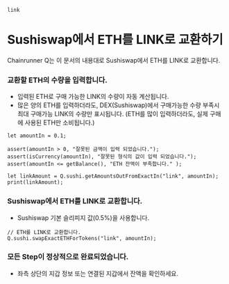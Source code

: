 ```meta-Currency
link
```

# Sushiswap에서 ETH를 LINK로 교환하기

Chainrunner Q는 이 문서의 내용대로 Sushiswap에서 ETH를 LINK로 교환합니다.

### 교환할 ETH의 수량을 입력합니다.

- 입력된 ETH로 구매 가능한 LINK의 수량이 자동 계산됩니다.
- 많은 양의 ETH를 입력하더라도, DEX(Sushiswap)에서 구매가능한 수량 부족시 최대 구매가능 LINK의 수량만 표시됩니다. (ETH를 많이 입력하더라도, 실제 구매에 사용된 ETH만 소비됩니다.)

```input-Dynamic ETH
let amountIn = 0.1;
```

```input-Verify
assert(amountIn > 0, "잘못된 금액이 입력 되었습니다.");
assert(isCurrency(amountIn), "잘못된 형식의 값이 입력 되었습니다.");
assert(amountIn <= getBalance(), "ETH 잔액이 부족합니다." );
```

```output-Dynamic LINK
let linkAmount = Q.sushi.getAmountsOutFromExactIn("link", amountIn);
print(linkAmount);
```

### Sushiswap에서 ETH를 LINK로 교환합니다.

- Sushiswap 기본 슬리피지 값(0.5%)을 사용합니다.

```taster
// ETH를 LINK로 교환합니다.
Q.sushi.swapExactETHForTokens("link", amountIn);
```

### 모든 Step이 정상적으로 완료되었습니다.

- 좌측 상단의 지갑 정보 또는 연결된 지갑에서 잔액을 확인하세요.
